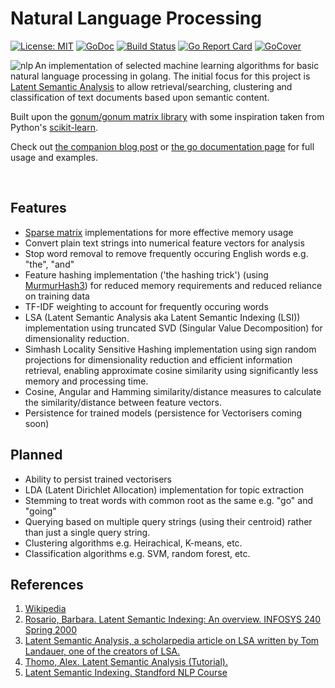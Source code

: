 # Natural Language Processing 
[![License: MIT](https://img.shields.io/badge/License-MIT-yellow.svg)](https://opensource.org/licenses/MIT) 
[![GoDoc](https://godoc.org/github.com/james-bowman/nlp?status.svg)](https://godoc.org/github.com/james-bowman/nlp) 
[![Build Status](https://travis-ci.org/james-bowman/nlp.svg?branch=master)](https://travis-ci.org/james-bowman/nlp)
[![Go Report Card](https://goreportcard.com/badge/github.com/james-bowman/nlp)](https://goreportcard.com/report/github.com/james-bowman/nlp) 
[![GoCover](https://gocover.io/_badge/github.com/james-bowman/nlp)](https://gocover.io/github.com/james-bowman/nlp) 
<!--[![Sourcegraph Badge](https://sourcegraph.com/github.com/james-bowman/nlp/-/badge.svg)](https://sourcegraph.com/github.com/james-bowman/nlp?badge)-->

<img src="https://github.com/james-bowman/nlp/raw/master/Gophers.008.crop.png" alt="nlp" align="left" />

An implementation of selected machine learning algorithms for basic natural language processing in golang.  The initial focus for this project is [Latent Semantic Analysis](https://en.wikipedia.org/wiki/Latent_semantic_analysis) to allow retrieval/searching, clustering and classification of text documents based upon semantic content.

Built upon the [gonum/gonum matrix library](https://github.com/gonum/gonum) with some inspiration taken from Python's [scikit-learn](http://scikit-learn.org/stable/).

Check out [the companion blog post](http://www.jamesbowman.me/post/semantic-analysis-of-webpages-with-machine-learning-in-go/) or [the go documentation page](https://godoc.org/github.com/james-bowman/nlp) for full usage and examples.

<br clear="all"/>

## Features

* [Sparse matrix](http://github.com/james-bowman/sparse) implementations for more effective memory usage
* Convert plain text strings into numerical feature vectors for analysis
* Stop word removal to remove frequently occuring English words e.g. "the", "and"
* Feature hashing implementation ('the hashing trick') (using [MurmurHash3](http://github.com/spaolacci/murmur3)) for reduced memory requirements and reduced reliance on training data
* TF-IDF weighting to account for frequently occuring words
* LSA (Latent Semantic Analysis aka Latent Semantic Indexing (LSI)) implementation using truncated SVD (Singular Value Decomposition) for dimensionality reduction.
* Simhash Locality Sensitive Hashing implementation using sign random projections for dimensionality reduction and efficient information retrieval, enabling approximate cosine similarity using significantly less memory and processing time.
* Cosine, Angular and Hamming similarity/distance measures to calculate the similarity/distance between feature vectors.
* Persistence for trained models (persistence for Vectorisers coming soon)

## Planned

* Ability to persist trained vectorisers
* LDA (Latent Dirichlet Allocation) implementation for topic extraction
* Stemming to treat words with common root as the same e.g. "go" and "going"
* Querying based on multiple query strings (using their centroid) rather than just a single query string.
* Clustering algorithms e.g. Heirachical, K-means, etc.
* Classification algorithms e.g. SVM, random forest, etc.

## References

1. [Wikipedia](https://en.wikipedia.org/wiki/Latent_semantic_analysis)
1. [Rosario, Barbara. Latent Semantic Indexing: An overview. INFOSYS 240 Spring 2000](http://people.ischool.berkeley.edu/~rosario/projects/LSI.pdf)
1. [Latent Semantic Analysis, a scholarpedia article on LSA written by Tom Landauer, one of the creators of LSA.](http://www.scholarpedia.org/article/Latent_semantic_analysis)
1. [Thomo, Alex. Latent Semantic Analysis (Tutorial).](http://webhome.cs.uvic.ca/~thomo/svd.pdf)
1. [Latent Semantic Indexing. Standford NLP Course](http://nlp.stanford.edu/IR-book/html/htmledition/latent-semantic-indexing-1.html)